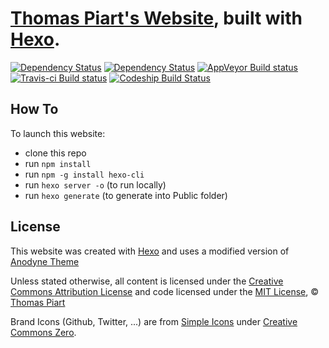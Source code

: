 # [Thomas Piart's Website](https://tpî.eu), built with [Hexo](https://hexo.io).

[![Dependency Status](https://david-dm.org/tomap/tpi2.eu.svg)](https://david-dm.org/tomap/tpi2.eu)
[![Dependency Status](https://david-dm.org/tomap/tpi2.eu/dev-status.svg)](https://david-dm.org/tomap/tpi2.eu?type=dev)
[![AppVeyor Build status](https://ci.appveyor.com/api/projects/status/amvptl7n6hj3j8i6?svg=true)](https://ci.appveyor.com/project/tomap/tpi2-eu)
[![Travis-ci Build status](https://travis-ci.org/tomap/tpi2.eu.svg?branch=master)](https://travis-ci.org/tomap/tpi2.eu)
[ ![Codeship Build Status](https://app.codeship.com/projects/faf92df0-2f86-0136-7ebd-1220cc68bc4e/status?branch=master)](https://app.codeship.com/projects/288400)

## How To

To launch this website:
- clone this repo
- run ```npm install```
- run ```npm -g install hexo-cli```
- run ```hexo server -o``` (to run locally)
- run ```hexo generate``` (to generate into Public folder)

## License

This website was created with [Hexo](https://hexo.io) and uses a modified version of [Anodyne Theme](https://github.com/klugjo/hexo-theme-anodyne)

Unless stated otherwise, all content is licensed under the [Creative Commons Attribution License](https://creativecommons.org/licenses/by/4.0/ "Visit Website") and code licensed under the [MIT License](https://opensource.org/licenses/mit-license.php "Visit Website"), © [Thomas Piart](https://tpî.eu "Visit Website")

Brand Icons (Github, Twitter, ...) are from [Simple Icons](https://simpleicons.org/) under [Creative Commons Zero](https://creativecommons.org/publicdomain/zero/1.0/legalcode).
